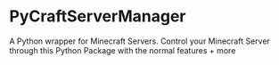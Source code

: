 # PyCraftServerManager
A Python wrapper for Minecraft Servers. Control your Minecraft Server through this Python Package with the normal features + more
